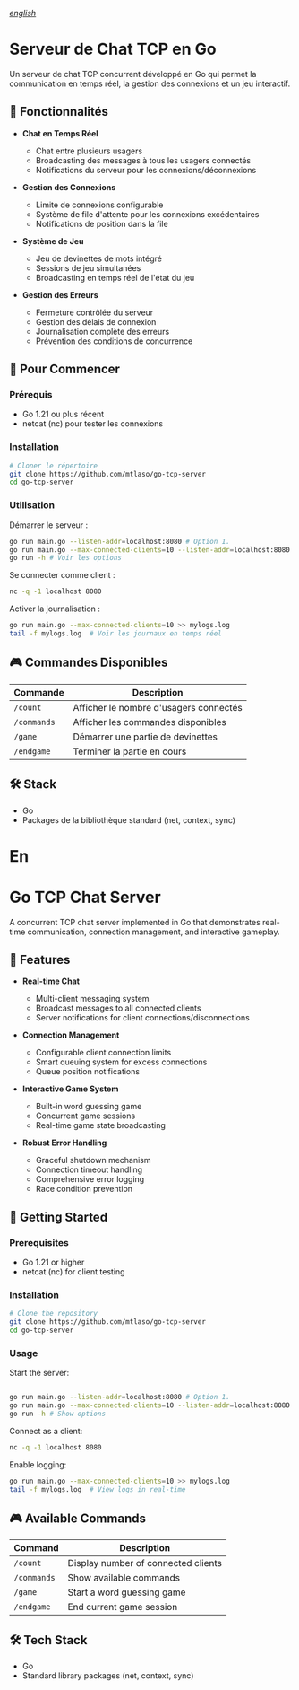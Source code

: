 <preview-gif>

[*english*](#En)

# Serveur de Chat TCP en Go
<preview-gif>
Un serveur de chat TCP concurrent développé en Go qui permet la communication en temps réel, la gestion des connexions et un jeu interactif.

## 🎯 Fonctionnalités
- **Chat en Temps Réel**
  - Chat entre plusieurs usagers
  - Broadcasting des messages à tous les usagers connectés
  - Notifications du serveur pour les connexions/déconnexions

- **Gestion des Connexions**
  - Limite de connexions configurable
  - Système de file d'attente pour les connexions excédentaires
  - Notifications de position dans la file

- **Système de Jeu**
  - Jeu de devinettes de mots intégré
  - Sessions de jeu simultanées
  - Broadcasting en temps réel de l'état du jeu

- **Gestion des Erreurs**
  - Fermeture contrôlée du serveur
  - Gestion des délais de connexion
  - Journalisation complète des erreurs
  - Prévention des conditions de concurrence

## 🚀 Pour Commencer
### Prérequis
- Go 1.21 ou plus récent
- netcat (nc) pour tester les connexions

### Installation
```bash
# Cloner le répertoire
git clone https://github.com/mtlaso/go-tcp-server
cd go-tcp-server
```

### Utilisation
Démarrer le serveur :
```bash
go run main.go --listen-addr=localhost:8080 # Option 1.
go run main.go --max-connected-clients=10 --listen-addr=localhost:8080 # Option 2.
go run -h # Voir les options
```

Se connecter comme client :
```bash
nc -q -1 localhost 8080
```

Activer la journalisation :
```bash
go run main.go --max-connected-clients=10 >> mylogs.log
tail -f mylogs.log  # Voir les journaux en temps réel
```

## 🎮 Commandes Disponibles
| Commande | Description |
|----------|-------------|
| `/count` | Afficher le nombre d'usagers connectés |
| `/commands` | Afficher les commandes disponibles |
| `/game` | Démarrer une partie de devinettes |
| `/endgame` | Terminer la partie en cours |

## 🛠️ Stack
- Go
- Packages de la bibliothèque standard (net, context, sync)

# En
# Go TCP Chat Server

<preview-gif>

A concurrent TCP chat server implemented in Go that demonstrates real-time communication, connection management, and interactive gameplay.
## 🎯 Features

- **Real-time Chat**
  - Multi-client messaging system
  - Broadcast messages to all connected clients
  - Server notifications for client connections/disconnections

- **Connection Management**
  - Configurable client connection limits
  - Smart queuing system for excess connections
  - Queue position notifications

- **Interactive Game System**
  - Built-in word guessing game
  - Concurrent game sessions
  - Real-time game state broadcasting

- **Robust Error Handling**
  - Graceful shutdown mechanism
  - Connection timeout handling
  - Comprehensive error logging
  - Race condition prevention

## 🚀 Getting Started

### Prerequisites
- Go 1.21 or higher
- netcat (nc) for client testing

### Installation
```bash
# Clone the repository
git clone https://github.com/mtlaso/go-tcp-server
cd go-tcp-server
```

### Usage

Start the server:
```bash

go run main.go --listen-addr=localhost:8080 # Option 1.
go run main.go --max-connected-clients=10 --listen-addr=localhost:8080 # Option 2.
go run -h # Show options
```

Connect as a client:
```bash
nc -q -1 localhost 8080
```

Enable logging:
```bash
go run main.go --max-connected-clients=10 >> mylogs.log
tail -f mylogs.log  # View logs in real-time
```

## 🎮 Available Commands

| Command | Description |
|---------|-------------|
| `/count` | Display number of connected clients |
| `/commands` | Show available commands |
| `/game` | Start a word guessing game |
| `/endgame` | End current game session |

## 🛠️ Tech Stack
- Go
- Standard library packages (net, context, sync)
